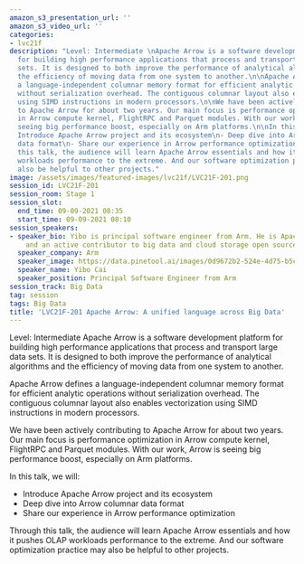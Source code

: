 ```yaml
---
amazon_s3_presentation_url: ''
amazon_s3_video_url: ''
categories:
- lvc21f
description: "Level: Intermediate \nApache Arrow is a software development platform
  for building high performance applications that process and transport large data
  sets. It is designed to both improve the performance of analytical algorithms and
  the efficiency of moving data from one system to another.\n\nApache Arrow defines
  a language-independent columnar memory format for efficient analytic operations
  without serialization overhead. The contiguous columnar layout also enables vectorization
  using SIMD instructions in modern processors.\n\nWe have been actively contributing
  to Apache Arrow for about two years. Our main focus is performance optimization
  in Arrow compute kernel, FlightRPC and Parquet modules. With our work, Arrow is
  seeing big performance boost, especially on Arm platforms.\n\nIn this talk, we will:\n-
  Introduce Apache Arrow project and its ecosystem\n- Deep dive into Arrow columnar
  data format\n- Share our experience in Arrow performance optimization\n\nThrough
  this talk, the audience will learn Apache Arrow essentials and how it pushes OLAP
  workloads performance to the extreme. And our software optimization practice may
  also be helpful to other projects."
image: /assets/images/featured-images/lvc21f/LVC21F-201.png
session_id: LVC21F-201
session_room: Stage 1
session_slot:
  end_time: 09-09-2021 08:35
  start_time: 09-09-2021 08:10
session_speakers:
- speaker_bio: Yibo is principal software engineer from Arm. He is Apache Arrow committer
    and an active contributor to big data and cloud storage open source projects.
  speaker_company: Arm
  speaker_image: https://data.pinetool.ai/images/0d9672b2-524e-4d75-b5c3-5577a9c5c6d5.jpeg
  speaker_name: Yibo Cai
  speaker_position: Principal Software Engineer from Arm
session_track: Big Data
tag: session
tags: Big Data
title: 'LVC21F-201 Apache Arrow: A unified language across Big Data'
---
```


Level: Intermediate 
Apache Arrow is a software development platform for building high performance applications that process and transport large data sets. It is designed to both improve the performance of analytical algorithms and the efficiency of moving data from one system to another.

Apache Arrow defines a language-independent columnar memory format for efficient analytic operations without serialization overhead. The contiguous columnar layout also enables vectorization using SIMD instructions in modern processors.

We have been actively contributing to Apache Arrow for about two years. Our main focus is performance optimization in Arrow compute kernel, FlightRPC and Parquet modules. With our work, Arrow is seeing big performance boost, especially on Arm platforms.

In this talk, we will:
- Introduce Apache Arrow project and its ecosystem
- Deep dive into Arrow columnar data format
- Share our experience in Arrow performance optimization

Through this talk, the audience will learn Apache Arrow essentials and how it pushes OLAP workloads performance to the extreme. And our software optimization practice may also be helpful to other projects.